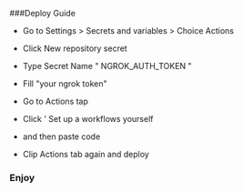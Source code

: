 ###Deploy Guide

- Go to Settings > Secrets and variables > Choice Actions
- Click New repository secret
- Type Secret Name " NGROK_AUTH_TOKEN "
- Fill "your ngrok token"

- Go to Actions tap
- Click ' Set up a workflows yourself
- and then paste code
- Clip Actions tab again and deploy

### Enjoy
